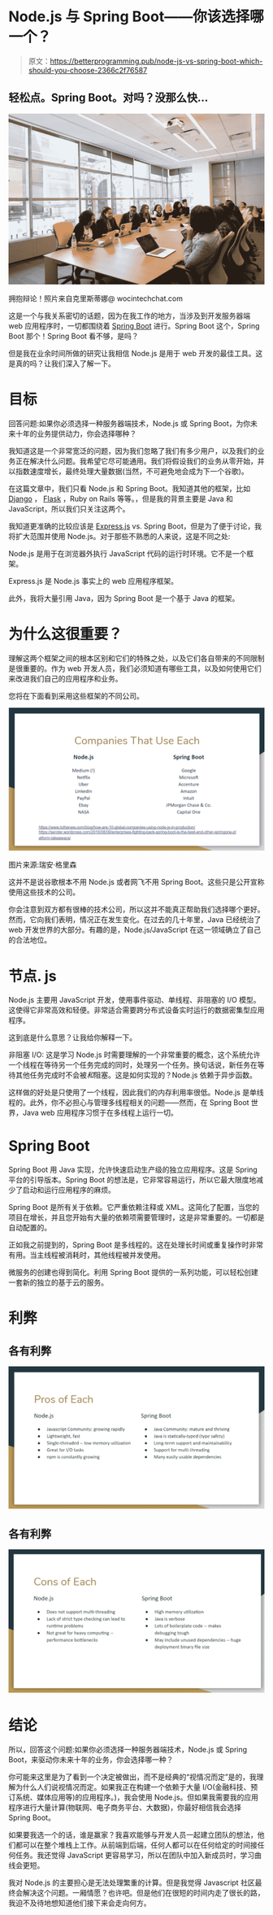 # Node.js 与 Spring Boot——你该选择哪一个？

> 原文：<https://betterprogramming.pub/node-js-vs-spring-boot-which-should-you-choose-2366c2f76587>

## 轻松点。Spring Boot。对吗？没那么快…

![](img/2486d1c41d22723b00dffb06e08074d0.png)

拥抱辩论！照片来自克里斯蒂娜@ wocintechchat.com

这是一个与我关系密切的话题，因为在我工作的地方，当涉及到开发服务器端 web 应用程序时，一切都围绕着 [Spring Boot](https://spring.io/projects/spring-boot) 进行。Spring Boot 这个，Spring Boot 那个！Spring Boot 看不够，是吗？

但是我在业余时间所做的研究让我相信 Node.js 是用于 web 开发的最佳工具。这是真的吗？让我们深入了解一下。

# 目标

回答问题:如果你必须选择一种服务器端技术，Node.js 或 Spring Boot，为你未来十年的业务提供动力，你会选择哪种？

我知道这是一个非常宽泛的问题，因为我们忽略了我们有多少用户，以及我们的业务正在解决什么问题。我希望它尽可能通用。我们将假设我们的业务从零开始，并以指数速度增长，最终处理大量数据(当然，不可避免地会成为下一个谷歌)。

在这篇文章中，我们只看 Node.js 和 Spring Boot。我知道其他的框架，比如 [Django](https://www.djangoproject.com/) ， [Flask](https://www.fullstackpython.com/flask.html) ，Ruby on Rails 等等。，但是我的背景主要是 Java 和 JavaScript，所以我们只关注这两个。

我知道更准确的比较应该是 [Express.js](https://expressjs.com/) vs. Spring Boot，但是为了便于讨论，我将扩大范围并使用 Node.js。对于那些不熟悉的人来说，这是不同之处:

Node.js 是用于在浏览器外执行 JavaScript 代码的运行时环境。它不是一个框架。

Express.js 是 Node.js 事实上的 web 应用程序框架。

此外，我将大量引用 Java，因为 Spring Boot 是一个基于 Java 的框架。

# 为什么这很重要？

理解这两个框架之间的根本区别和它们的特殊之处，以及它们各自带来的不同限制是很重要的。作为 web 开发人员，我们必须知道有哪些工具，以及如何使用它们来改进我们自己的应用程序和业务。

您将在下面看到采用这些框架的不同公司。

![](img/09cdf6812779550c8f55ac15109c9c0c.png)

图片来源:瑞安·格里森

这并不是说谷歌根本不用 Node.js 或者网飞不用 Spring Boot。这些只是公开宣称使用这些技术的公司。

你会注意到双方都有很棒的技术公司，所以这并不能真正帮助我们选择哪个更好。然而，它向我们表明，情况正在发生变化。在过去的几十年里，Java 已经统治了 web 开发世界的大部分。有趣的是，Node.js/JavaScript 在这一领域确立了自己的合法地位。

# 节点. js

Node.js 主要用 JavaScript 开发，使用事件驱动、单线程、非阻塞的 I/O 模型。这使得它非常高效和轻便。非常适合需要跨分布式设备实时运行的数据密集型应用程序。

这到底是什么意思？让我给你解释一下。

非阻塞 I/O: 这是学习 Node.js 时需要理解的一个非常重要的概念，这个系统允许一个线程在等待另一个任务完成的同时，处理另一个任务。换句话说，新任务在等待其他任务完成时不会被*和*阻塞。这是如何实现的？Node.js 依赖于异步函数。

这样做的好处是只使用了一个线程，因此我们的内存利用率很低。Node.js 是单线程的。此外，你不必担心与管理多线程相关的问题——然而，在 Spring Boot 世界，Java web 应用程序习惯于在多线程上运行一切。

# Spring Boot

Spring Boot 用 Java 实现，允许快速启动生产级的独立应用程序。这是 Spring 平台的引导版本。Spring Boot 的想法是，它非常容易运行，所以它最大限度地减少了启动和运行应用程序的麻烦。

Spring Boot 是所有关于依赖。它严重依赖注释或 XML。这简化了配置，当您的项目在增长，并且您开始有大量的依赖项需要管理时，这是非常重要的。一切都是自动配置的。

正如我之前提到的，Spring Boot 是多线程的。这在处理长时间或重复操作时非常有用。当主线程被消耗时，其他线程被并发使用。

微服务的创建也得到简化。利用 Spring Boot 提供的一系列功能，可以轻松创建一套新的独立的基于云的服务。

# 利弊

## 各有利弊

![](img/bdf5666218e26833929c514f7b0f2161.png)

## 各有利弊

![](img/261e3be90f3b928db570b126ff7faad7.png)

# 结论

所以，回答这个问题:如果你必须选择一种服务器端技术，Node.js 或 Spring Boot，来驱动你未来十年的业务，你会选择哪一种？

你可能来这里是为了看到一个决定被做出，而不是经典的“视情况而定”是的，我理解为什么人们说视情况而定。如果我正在构建一个依赖于大量 I/O(金融科技、预订系统、媒体应用等)的应用程序。)，我会使用 Node.js。但如果我需要我的应用程序进行大量计算(物联网、电子商务平台、大数据)，你最好相信我会选择 Spring Boot。

如果要我选一个的话，谁是赢家？我喜欢能够与开发人员一起建立团队的想法，他们都可以在整个堆栈上工作。从前端到后端，任何人都可以在任何给定的时间接任何任务。我还觉得 JavaScript 更容易学习，所以在团队中加入新成员时，学习曲线会更短。

我对 Node.js 的主要担心是无法处理繁重的计算。但是我觉得 Javascript 社区最终会解决这个问题。一厢情愿？也许吧。但是他们在很短的时间内走了很长的路，我迫不及待地想知道他们接下来会走向何方。